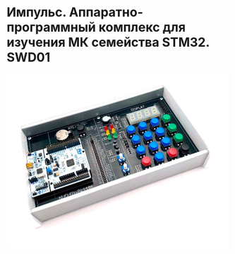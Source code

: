 # Импульс. Аппаратно-программный комплекс для изучения МК семейства STM32. SWD01

![Setup](images/Impuls.jpg)
